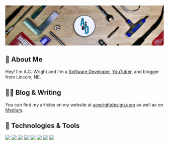 [![Banner](https://raw.githubusercontent.com/acwright/acwright/master/banner.png "Banner")](https://acwrightdesign.com/)

## 🚀 About Me

Hey! I'm A.C. Wright and I'm a [Software Developer](https://infinitetoken.com), [YouTuber](https://geni.us/acwright), and blogger from Lincoln, NE.

## ✍🏻 Blog & Writing

You can find my articles on my website at [acwrightdesign.com](https://acwrightdesign.com) as well as on [Medium](https://medium.com/@acwrightdesign).

## 🔧 Technologies & Tools

![](https://img.shields.io/badge/OS-MacOS-informational?style=flat&logo=apple&logoColor=white&color=2bbc8a)
![](https://img.shields.io/badge/OS-Linux-informational?style=flat&logo=linux&logoColor=white&color=2bbc8a)
![](https://img.shields.io/badge/Code-Swift-informational?style=flat&logo=swift&logoColor=white&color=2bbc8a)
![](https://img.shields.io/badge/Code-Ruby-informational?style=flat&logo=ruby&logoColor=white&color=2bbc8a)
![](https://img.shields.io/badge/Tools-Xcode-informational?style=flat&logo=xcode&logoColor=white&color=2bbc8a)
![](https://img.shields.io/badge/Tools-PostgreSQL-informational?style=flat&logo=postgresql&logoColor=white&color=2bbc8a)
![](https://img.shields.io/badge/Tools-SQLite-informational?style=flat&logo=sqlite&logoColor=white&color=2bbc8a)
![](https://img.shields.io/badge/Tools-Docker-informational?style=flat&logo=docker&logoColor=white&color=2bbc8a)
